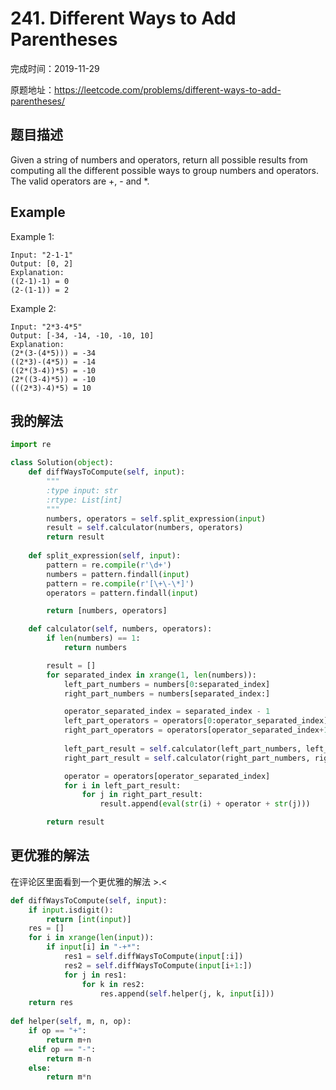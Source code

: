 # 241. Different Ways to Add Parentheses

完成时间：2019-11-29

原题地址：https://leetcode.com/problems/different-ways-to-add-parentheses/

## 题目描述

Given a string of numbers and operators, return all possible results from computing all the different possible ways to group numbers and operators. The valid operators are +, - and *.

## Example
Example 1:
```
Input: "2-1-1"
Output: [0, 2]
Explanation: 
((2-1)-1) = 0 
(2-(1-1)) = 2
```
Example 2:
```
Input: "2*3-4*5"
Output: [-34, -14, -10, -10, 10]
Explanation: 
(2*(3-(4*5))) = -34 
((2*3)-(4*5)) = -14 
((2*(3-4))*5) = -10 
(2*((3-4)*5)) = -10 
(((2*3)-4)*5) = 10
```

## 我的解法
```python
import re

class Solution(object):
    def diffWaysToCompute(self, input):
        """
        :type input: str
        :rtype: List[int]
        """
        numbers, operators = self.split_expression(input)
        result = self.calculator(numbers, operators)
        return result
        
    def split_expression(self, input):
        pattern = re.compile(r'\d+')
        numbers = pattern.findall(input)
        pattern = re.compile(r'[\+\-\*]')
        operators = pattern.findall(input)

        return [numbers, operators]

    def calculator(self, numbers, operators):
        if len(numbers) == 1:
            return numbers

        result = []
        for separated_index in xrange(1, len(numbers)):
            left_part_numbers = numbers[0:separated_index]
            right_part_numbers = numbers[separated_index:]

            operator_separated_index = separated_index - 1
            left_part_operators = operators[0:operator_separated_index]
            right_part_operators = operators[operator_separated_index+1:]
            
            left_part_result = self.calculator(left_part_numbers, left_part_operators)
            right_part_result = self.calculator(right_part_numbers, right_part_operators)

            operator = operators[operator_separated_index]
            for i in left_part_result:
                for j in right_part_result:
                    result.append(eval(str(i) + operator + str(j)))

        return result
```

## 更优雅的解法
在评论区里面看到一个更优雅的解法 >.<
```python
def diffWaysToCompute(self, input):
    if input.isdigit():
        return [int(input)]
    res = []
    for i in xrange(len(input)):
        if input[i] in "-+*":
            res1 = self.diffWaysToCompute(input[:i])
            res2 = self.diffWaysToCompute(input[i+1:])
            for j in res1:
                for k in res2:
                    res.append(self.helper(j, k, input[i]))
    return res
    
def helper(self, m, n, op):
    if op == "+":
        return m+n
    elif op == "-":
        return m-n
    else:
        return m*n
```
